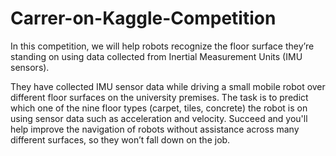 # Carrer-on-Kaggle-Competition

In this competition, we will help robots recognize the floor surface they’re standing on using data collected from Inertial Measurement
Units (IMU sensors).

They have collected IMU sensor data while driving a small mobile robot over different floor surfaces on the university premises. 
The task is to predict which one of the nine floor types (carpet, tiles, concrete) the robot is on using sensor data such as 
acceleration and velocity. Succeed and you'll help improve the navigation of robots without assistance across many different surfaces,
so they won’t fall down on the job.
